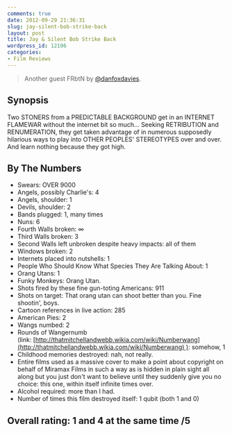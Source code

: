 ```yaml
---
comments: true
date: 2012-09-29 21:36:31
slug: jay-silent-bob-strike-back
layout: post
title: Jay & Silent Bob Strike Back
wordpress_id: 12106
categories:
- Film Reviews
---
```


> Another guest FRbtN by [@danfoxdavies](http://www.twitter.com/danfoxdavies).

## Synopsis

Two STONERS from a PREDICTABLE BACKGROUND get in an INTERNET FLAMEWAR without the internet bit so much...
Seeking RETRIBUTION and RENUMERATION, they get taken advantage of in numerous supposedly hilarious ways to play into OTHER PEOPLES' STEREOTYPES over and over. And learn nothing because they got high.


## By The Numbers

  * Swears: OVER 9000
  * Angels, possibly Charlie's: 4
  * Angels, shoulder: 1
  * Devils, shoulder: 2
  * Bands plugged: 1, many times
  * Nuns: 6
  * Fourth Walls broken: ∞
  * Third Walls broken: 3
  * Second Walls left unbroken despite heavy impacts: all of them
  * Windows broken: 2
  * Internets placed into nutshells: 1
  * People Who Should Know What Species They Are Talking About: 1
  * Orang Utans: 1
  * Funky Monkeys: Orang Utan.
  * Shots fired by these fine gun-toting Americans: 911
  * Shots on target: That orang utan can shoot better than you. Fine shootin', boys.
  * Cartoon references in live action: 285
  * American Pies: 2
  * Wangs numbed: 2
  * Rounds of Wangernumb (link: [http://thatmitchellandwebb.wikia.com/wiki/Numberwang](http://thatmitchellandwebb.wikia.com/wiki/Numberwang) ): somehow, 1
  * Childhood memories destroyed: nah, not really.
  * Entire films used as a massive cover to make a point about copyright on behalf of Miramax Films in such a way as is hidden in plain sight all along but you just don't want to believe until they suddenly give you no choice: this one, within itself infinite times over.
  * Alcohol required: more than I had.
  * Number of times this film destroyed itself: 1 qubit (both 1 and 0)

## Overall rating: 1 and 4 at the same time /5

